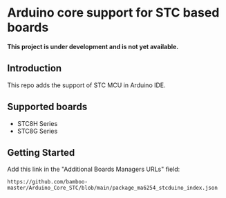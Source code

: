 # Arduino core support for STC based boards

**This project is under development and is not yet available.**

## Introduction

This repo adds the support of STC MCU in Arduino IDE.

## Supported boards

- STC8H Series
- STC8G Series

## Getting Started

Add this link in the "Additional Boards Managers URLs" field:

```
https://github.com/bamboo-master/Arduino_Core_STC/blob/main/package_ma6254_stcduino_index.json
```

